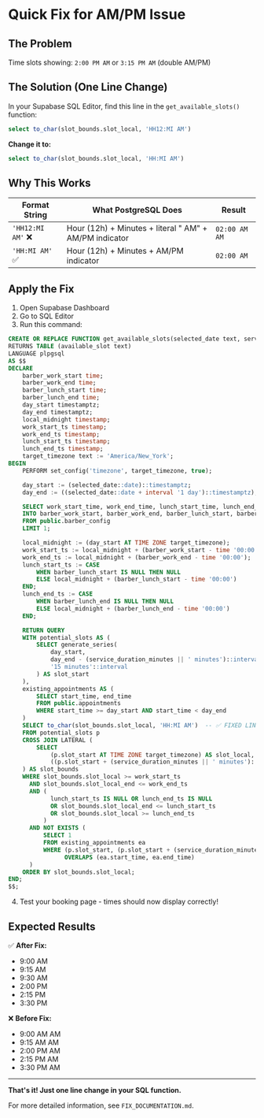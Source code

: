 # Quick Fix for AM/PM Issue

## The Problem
Time slots showing: `2:00 PM AM` or `3:15 PM AM` (double AM/PM)

## The Solution (One Line Change)

In your Supabase SQL Editor, find this line in the `get_available_slots()` function:

```sql
select to_char(slot_bounds.slot_local, 'HH12:MI AM')
```

**Change it to:**

```sql
select to_char(slot_bounds.slot_local, 'HH:MI AM')
```

## Why This Works

| Format String | What PostgreSQL Does | Result |
|--------------|---------------------|---------|
| `'HH12:MI AM'` ❌ | Hour (12h) + Minutes + literal " AM" + AM/PM indicator | `02:00 AM AM` |
| `'HH:MI AM'` ✅ | Hour (12h) + Minutes + AM/PM indicator | `02:00 AM` |

## Apply the Fix

1. Open Supabase Dashboard
2. Go to SQL Editor
3. Run this command:

```sql
CREATE OR REPLACE FUNCTION get_available_slots(selected_date text, service_duration_minutes int)
RETURNS TABLE (available_slot text)
LANGUAGE plpgsql
AS $$
DECLARE
    barber_work_start time;
    barber_work_end time;
    barber_lunch_start time;
    barber_lunch_end time;
    day_start timestamptz;
    day_end timestamptz;
    local_midnight timestamp;
    work_start_ts timestamp;
    work_end_ts timestamp;
    lunch_start_ts timestamp;
    lunch_end_ts timestamp;
    target_timezone text := 'America/New_York';
BEGIN
    PERFORM set_config('timezone', target_timezone, true);

    day_start := (selected_date::date)::timestamptz;
    day_end := ((selected_date::date + interval '1 day')::timestamptz);

    SELECT work_start_time, work_end_time, lunch_start_time, lunch_end_time
    INTO barber_work_start, barber_work_end, barber_lunch_start, barber_lunch_end
    FROM public.barber_config
    LIMIT 1;

    local_midnight := (day_start AT TIME ZONE target_timezone);
    work_start_ts := local_midnight + (barber_work_start - time '00:00');
    work_end_ts := local_midnight + (barber_work_end - time '00:00');
    lunch_start_ts := CASE
        WHEN barber_lunch_start IS NULL THEN NULL
        ELSE local_midnight + (barber_lunch_start - time '00:00')
    END;
    lunch_end_ts := CASE
        WHEN barber_lunch_end IS NULL THEN NULL
        ELSE local_midnight + (barber_lunch_end - time '00:00')
    END;

    RETURN QUERY
    WITH potential_slots AS (
        SELECT generate_series(
            day_start,
            day_end - (service_duration_minutes || ' minutes')::interval,
            '15 minutes'::interval
        ) AS slot_start
    ),
    existing_appointments AS (
        SELECT start_time, end_time
        FROM public.appointments
        WHERE start_time >= day_start AND start_time < day_end
    )
    SELECT to_char(slot_bounds.slot_local, 'HH:MI AM')  -- ✅ FIXED LINE
    FROM potential_slots p
    CROSS JOIN LATERAL (
        SELECT
            (p.slot_start AT TIME ZONE target_timezone) AS slot_local,
            ((p.slot_start + (service_duration_minutes || ' minutes')::interval) AT TIME ZONE target_timezone) AS slot_local_end
    ) AS slot_bounds
    WHERE slot_bounds.slot_local >= work_start_ts
      AND slot_bounds.slot_local_end <= work_end_ts
      AND (
            lunch_start_ts IS NULL OR lunch_end_ts IS NULL
            OR slot_bounds.slot_local_end <= lunch_start_ts
            OR slot_bounds.slot_local >= lunch_end_ts
          )
      AND NOT EXISTS (
          SELECT 1
          FROM existing_appointments ea
          WHERE (p.slot_start, (p.slot_start + (service_duration_minutes || ' minutes')::interval))
                OVERLAPS (ea.start_time, ea.end_time)
      )
    ORDER BY slot_bounds.slot_local;
END;
$$;
```

4. Test your booking page - times should now display correctly!

## Expected Results

✅ **After Fix:**
- 9:00 AM
- 9:15 AM
- 9:30 AM
- 2:00 PM
- 2:15 PM
- 3:30 PM

❌ **Before Fix:**
- 9:00 AM AM
- 9:15 AM AM
- 2:00 PM AM
- 2:15 PM AM
- 3:30 PM AM

---

**That's it! Just one line change in your SQL function.**

For more detailed information, see `FIX_DOCUMENTATION.md`.
